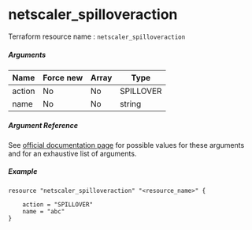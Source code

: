 # netscaler_spilloveraction

Terraform resource name : ```netscaler_spilloveraction```

##### Arguments

| Name | Force new | Array | Type |
|----|----|----|----|
|action|No|No|SPILLOVER|
|name|No|No|string|

##### Argument Reference

See [official documentation page](https://developer-docs.citrix.com/projects/netscaler-nitro-api/en/11.0/configuration/spillover/spilloveraction/spilloveraction/) for possible values for these arguments and for an exhaustive list of arguments.

##### Example

```
resource "netscaler_spilloveraction" "<resource_name>" {

    action = "SPILLOVER"
    name = "abc"
}
```

